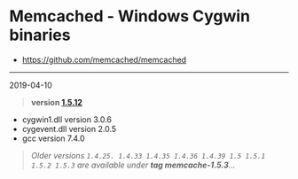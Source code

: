 # Memcached - Windows Cygwin binaries #
- https://github.com/memcached/memcached

----
2019-04-10
> **version [1.5.12](https://github.com/memcached/memcached/tree/1.5.12)**

  - cygwin1.dll version 3.0.6
  - cygevent.dll version 2.0.5
  - gcc version 7.4.0

> *Older versions `1.4.25. 1.4.33 1.4.35 1.4.36 1.4.39 1.5 1.5.1 1.5.2 1.5.3` are available under **tag memcache-1.5.3**...*